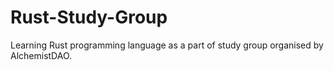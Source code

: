 # Rust-Study-Group
Learning Rust programming language as a part of study group organised by AlchemistDAO.
